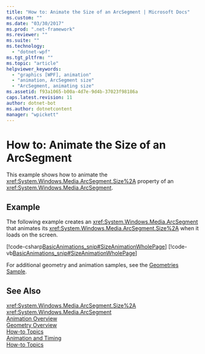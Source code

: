 ```yaml
---
title: "How to: Animate the Size of an ArcSegment | Microsoft Docs"
ms.custom: ""
ms.date: "03/30/2017"
ms.prod: ".net-framework"
ms.reviewer: ""
ms.suite: ""
ms.technology: 
  - "dotnet-wpf"
ms.tgt_pltfrm: ""
ms.topic: "article"
helpviewer_keywords: 
  - "graphics [WPF], animation"
  - "animation, ArcSegment size"
  - "ArcSegment, animating size"
ms.assetid: f93a1065-b00a-4d7e-9d4b-37023f98186a
caps.latest.revision: 11
author: dotnet-bot
ms.author: dotnetcontent
manager: "wpickett"
---
```

# How to: Animate the Size of an ArcSegment
This example shows how to animate the              <xref:System.Windows.Media.ArcSegment.Size%2A> property of an              <xref:System.Windows.Media.ArcSegment>.  
  
## Example  
 The following example creates an                      <xref:System.Windows.Media.ArcSegment> that animates its                      <xref:System.Windows.Media.ArcSegment.Size%2A> when it loads on the screen.  
  
 [!code-csharp[BasicAnimations_snip#SizeAnimationWholePage](../../../../samples/snippets/csharp/VS_Snippets_Wpf/BasicAnimations_snip/CSharp/SizeAnimationExample.cs#sizeanimationwholepage)]
 [!code-vb[BasicAnimations_snip#SizeAnimationWholePage](../../../../samples/snippets/visualbasic/VS_Snippets_Wpf/BasicAnimations_snip/VisualBasic/SizeAnimationExample.vb#sizeanimationwholepage)]  
  
 For additional geometry and animation samples, see the                      [Geometries Sample](http://go.microsoft.com/fwlink/?LinkID=159989).  
  
## See Also  
 <xref:System.Windows.Media.ArcSegment.Size%2A>   
 <xref:System.Windows.Media.ArcSegment>   
 [Animation Overview](../../../../docs/framework/wpf/graphics-multimedia/animation-overview.md)   
 [Geometry Overview](../../../../docs/framework/wpf/graphics-multimedia/geometry-overview.md)   
 [How-to Topics](../../../../docs/framework/wpf/graphics-multimedia/geometries-how-to-topics.md)   
 [Animation and Timing](http://msdn.microsoft.com/en-us/7d83765b-d5ae-41b1-b423-80206e1124aa)   
 [How-to Topics](../../../../docs/framework/wpf/graphics-multimedia/animation-and-timing-how-to-topics.md)